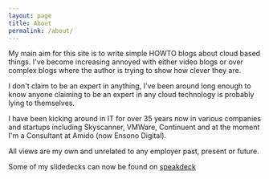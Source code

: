 ```yaml
---
layout: page
title: About
permalink: /about/
---
```


My main aim for this site is to write simple HOWTO blogs about cloud based things. I've become increasing annoyed with either video blogs or over complex blogs where the author is trying to show how clever they are. 

I don't claim to be an expert in anything, I've been around long enough to know anyone claiming to be an expert in any cloud technology is probably lying to themselves. 

I have been kicking around in IT for over 35 years now in various companies and startups including Skyscanner, VMWare, Continuent and at the moment I'm a Consultant at Amido (now Ensono Digital).

All views are my own and unrelated to any employer past, present or future.

Some of my slidedecks can now be found on [speakdeck](https://speakerdeck.com/neilarmitage)

